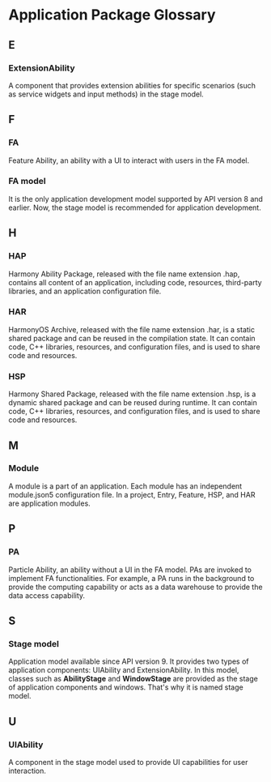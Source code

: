 # Application Package Glossary

## E

### ExtensionAbility 

A component that provides extension abilities for specific scenarios (such as service widgets and input methods) in the stage model.

## F

### FA 

Feature Ability, an ability with a UI to interact with users in the FA model.

### FA model

It is the only application development model supported by API version 8 and earlier. Now, the stage model is recommended for application development.

## H

### HAP 

Harmony Ability Package, released with the file name extension .hap, contains all content of an application, including code, resources, third-party libraries, and an application configuration file.

### HAR 

HarmonyOS Archive, released with the file name extension .har, is a static shared package and can be reused in the compilation state. It can contain code, C++ libraries, resources, and configuration files, and is used to share code and resources.

### HSP 

Harmony Shared Package, released with the file name extension .hsp, is a dynamic shared package and can be reused during runtime. It can contain code, C++ libraries, resources, and configuration files, and is used to share code and resources.

## M

### Module

A module is a part of an application. Each module has an independent module.json5 configuration file. In a project, Entry, Feature, HSP, and HAR are application modules.

## P

### PA

Particle Ability, an ability without a UI in the FA model. PAs are invoked to implement FA functionalities. For example, a PA runs in the background to provide the computing capability or acts as a data warehouse to provide the data access capability.

## S

### Stage model

Application model available since API version 9. It provides two types of application components: UIAbility and ExtensionAbility. In this model, classes such as **AbilityStage** and **WindowStage** are provided as the stage of application components and windows. That's why it is named stage model.

## U

### UIAbility

A component in the stage model used to provide UI capabilities for user interaction.
